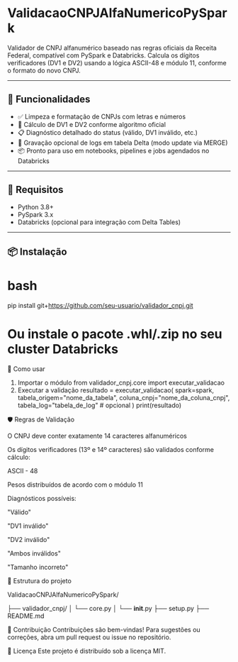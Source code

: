 # ValidacaoCNPJAlfaNumericoPySpark

Validador de CNPJ alfanumérico baseado nas regras oficiais da Receita Federal, compatível com PySpark e Databricks. Calcula os dígitos verificadores (DV1 e DV2) usando a lógica ASCII-48 e módulo 11, conforme o formato do novo CNPJ.

---

## 🚀 Funcionalidades

- ✅ Limpeza e formatação de CNPJs com letras e números
- 🔢 Cálculo de DV1 e DV2 conforme algoritmo oficial
- 📋 Diagnóstico detalhado do status (válido, DV1 inválido, etc.)
- 🔄 Gravação opcional de logs em tabela Delta (modo update via MERGE)
- 📦 Pronto para uso em notebooks, pipelines e jobs agendados no Databricks

---

## 🧰 Requisitos

- Python 3.8+
- PySpark 3.x
- Databricks (opcional para integração com Delta Tables)

---

## 📦 Instalação

# bash
pip install git+https://github.com/seu-usuario/validador_cnpj.git
# Ou instale o pacote .whl/.zip no seu cluster Databricks

📄 Como usar
1. Importar o módulo
  from validador_cnpj.core import executar_validacao
2. Executar a validação
   resultado = executar_validacao(
    spark=spark,
    tabela_origem="nome_da_tabela",
    coluna_cnpj="nome_da_coluna_cnpj",
    tabela_log="tabela_de_log"  # opcional
)
print(resultado)

🛡️ Regras de Validação

O CNPJ deve conter exatamente 14 caracteres alfanuméricos

Os dígitos verificadores (13º e 14º caracteres) são validados conforme cálculo:

ASCII - 48

Pesos distribuídos de acordo com o módulo 11

Diagnósticos possíveis:

"Válido"

"DV1 inválido"

"DV2 inválido"

"Ambos inválidos"

"Tamanho incorreto"

📁 Estrutura do projeto

ValidacaoCNPJAlfaNumericoPySpark/

├── validador_cnpj/
│   └── core.py
│   └── __init__.py
├── setup.py
├── README.md

🤝 Contribuição
Contribuições são bem-vindas! Para sugestões ou correções, abra um pull request ou issue no repositório.

📄 Licença
Este projeto é distribuído sob a licença MIT.
